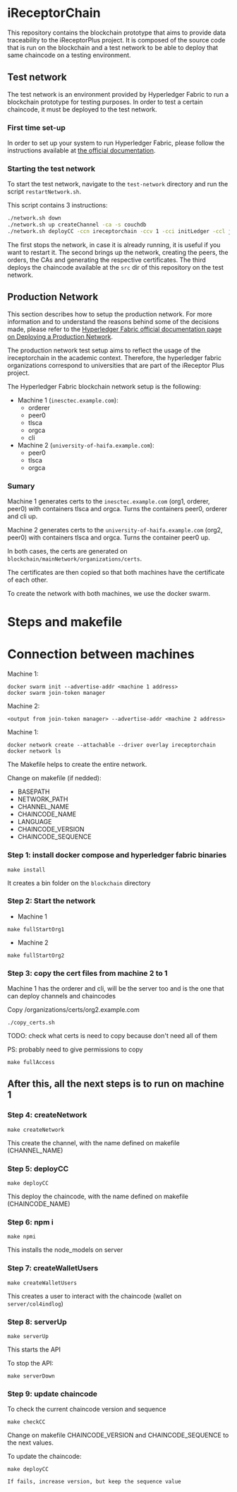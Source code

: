 # iReceptorChain

This repository contains the blockchain prototype that aims to provide data traceability to the iReceptorPlus project. It is composed of the source code that is run on the blockchain and a test network to be able to deploy that same chaincode on a testing environment.

## Test network

The test network is an environment provided by Hyperledger Fabric to run a blockchain prototype for testing purposes. In order to test a certain chaincode, it must be deployed to the test network.

### First time set-up
In order to set up your system to run Hyperledger Fabric, please follow the instructions available at [the official documentation](https://hyperledger-fabric.readthedocs.io/en/latest/install.html).

### Starting the test network

To start the test network, navigate to the `test-network` directory and run the script `restartNetwork.sh`.

This script contains 3 instructions:
```bash
./network.sh down
./network.sh up createChannel -ca -s couchdb
./network.sh deployCC -ccn ireceptorchain -ccv 1 -cci initLedger -ccl java -ccp ../
```

The first stops the network, in case it is already running, it is useful if you want to restart it. The second brings up the network, creating the peers, the orders, the CAs and generating the respective certificates. The third deploys the chaincode available at the `src` dir of this repository on the test network.

## Production Network

This section describes how to setup the production network. For more information and to understand the reasons behind some of the decisions made, please refer to the [Hyperledger Fabric official documentation page on Deploying a Production Network](https://hyperledger-fabric.readthedocs.io/en/release-2.2/deployment_guide_overview.html).

The production network test setup aims to reflect the usage of the ireceptorchain in the academic context. Therefore, the hyperledger fabric organizations correspond to universities that are part of the iReceptor Plus project.

The Hyperledger Fabric blockchain network setup is the following:
  - Machine 1 (```inesctec.example.com```):
    - orderer
    - peer0
    - tlsca
    - orgca 
    - cli
  - Machine 2 (```university-of-haifa.example.com```):
    - peer0
    - tlsca
    - orgca

### Sumary

Machine 1 generates certs to the ```inesctec.example.com``` (org1, orderer, peer0) with containers tlsca and orgca. Turns the containers peer0, orderer and cli up.

Machine 2 generates certs to the ```university-of-haifa.example.com``` (org2, peer0) with containers tlsca and orgca. Turns the container peer0 up.

In both cases, the certs are generated on ```blockchain/mainNetwork/organizations/certs```.

The certificates are then copied so that both machines have the certificate of each other.

To create the network with both machines, we use the docker swarm.

# Steps and makefile

# Connection between machines

Machine 1: 

```
docker swarm init --advertise-addr <machine 1 address>
docker swarm join-token manager
```

Machine 2:

```
<output from join-token manager> --advertise-addr <machine 2 address>
```

Machine 1: 

```
docker network create --attachable --driver overlay ireceptorchain
docker network ls
```



The Makefile helps to create the entire network.

Change on makefile (if nedded):

- BASEPATH
- NETWORK_PATH
- CHANNEL_NAME
- CHAINCODE_NAME
- LANGUAGE
- CHAINCODE_VERSION
- CHAINCODE_SEQUENCE

### Step 1: install docker compose and hyperledger fabric binaries
```
make install
````

It creates a bin folder on the ```blockchain``` directory

### Step 2: Start the network
- Machine 1
```
make fullStartOrg1
```
- Machine 2
```
make fullStartOrg2
```

### Step 3: copy the cert files from machine 2 to 1

Machine 1 has the orderer and cli, will be the server too and is the one that can deploy channels and chaincodes

Copy /organizations/certs/org2.example.com

```
./copy_certs.sh
```

TODO: check what certs is need to copy because don't need all of them

PS: probably need to give permissions to copy
```
make fullAccess
```

## After this, all the next steps is to run on machine 1
### Step 4: createNetwork
```
make createNetwork
```

This create the channel, with the name defined on makefile (CHANNEL_NAME)

### Step 5: deployCC
```
make deployCC
```

This deploy the chaincode, with the name defined on makefile (CHAINCODE_NAME)


### Step 6: npm i
```
make npmi
```

This installs the node_models on server

### Step 7: createWalletUsers
```
make createWalletUsers
```

This creates a user to interact with the chaincode (wallet on ```server/col4indlog```)

### Step 8: serverUp
```
make serverUp
```
This starts the API

To stop the API:
```
make serverDown
```

### Step 9: update chaincode

To check the current chaincode version and sequence
```
make checkCC
```

Change on makefile CHAINCODE_VERSION and CHAINCODE_SEQUENCE to the next values.

To update the chaincode:
```
make deployCC
```

`If fails, increase version, but keep the sequence value`